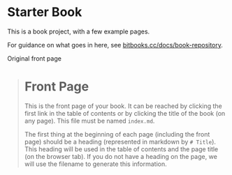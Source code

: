 # Starter Book

This is a book project, with a few example pages.

For guidance on what goes in here, see [bitbooks.cc/docs/book-repository](http://bitbooks.cc/docs/book-repository).

Original front page

> # Front Page
> 
> This is the front page of your book. It can be reached by clicking the first link in the table of contents or by clicking the title of the book (on any page). This file must be named `index.md`.
> 
> The first thing at the beginning of each page (including the front page) should be a heading (represented in markdown by `# Title`). This heading will be used in the table of contents and the page title (on the browser tab). If you do not have a heading on the page, we will use the filename to generate this information.